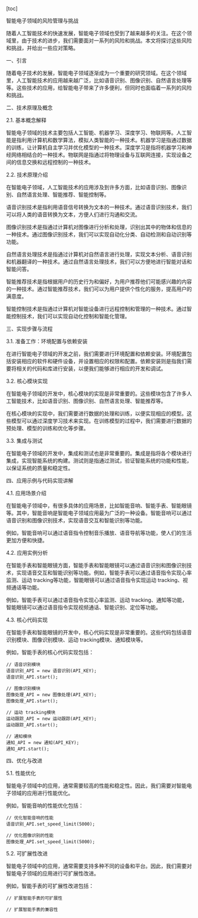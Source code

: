 
[toc]                    
                
                
智能电子领域的风险管理与挑战

随着人工智能技术的快速发展，智能电子领域也受到了越来越多的关注。在这个领域里，由于技术的进步，我们需要面对一系列的风险和挑战。本文将探讨这些风险和挑战，并给出一些应对策略。

一、引言

随着电子技术的发展，智能电子领域逐渐成为一个重要的研究领域。在这个领域里，人工智能技术的应用越来越广泛，比如语音识别、图像识别、自然语言处理等等。这些技术的应用，给智能电子带来了许多便利，但同时也面临着一系列的风险和挑战。

二、技术原理及概念

2.1. 基本概念解释

智能电子领域的技术主要包括人工智能、机器学习、深度学习、物联网等。人工智能是指利用计算机和数学算法，模拟人类智能的一种技术。机器学习是指通过数据的训练，让计算机自主学习并优化模型的一种技术。深度学习是指将机器学习和神经网络相结合的一种技术。物联网是指通过将物理设备与互联网连接，实现设备之间的信息交换和远程控制的一种技术。

2.2. 技术原理介绍

在智能电子领域，人工智能技术的应用涉及到许多方面，比如语音识别、图像识别、自然语言处理、智能推荐、智能控制等。

语音识别技术是指利用语音信号转换为文本的一种技术。通过语音识别技术，我们可以将人类的语音转换为文本，方便人们进行沟通和交流。

图像识别技术是指通过计算机对图像进行分析和处理，识别出其中的物体和信息的一种技术。通过图像识别技术，我们可以实现自动化分类、自动检测和自动识别等功能。

自然语言处理技术是指通过计算机对自然语言进行处理，实现文本分析、语音识别和机器翻译的一种技术。通过自然语言处理技术，我们可以方便地进行智能对话和智能问答。

智能推荐技术是指根据用户的历史行为和偏好，为用户推荐他们可能感兴趣的内容的一种技术。通过智能推荐技术，我们可以为用户提供个性化的服务，提高用户的满意度。

智能控制技术是指通过计算机对智能设备进行远程控制和管理的一种技术。通过智能控制技术，我们可以实现自动化控制和智能化管理。

三、实现步骤与流程

3.1. 准备工作：环境配置与依赖安装

在进行智能电子领域的开发之前，我们需要进行环境配置和依赖安装。环境配置包括安装相应的软件和硬件设备，并设置相应的权限和配置。依赖安装则是指我们需要将相关的代码和库进行安装，以便我们能够进行相应的开发和调试。

3.2. 核心模块实现

在智能电子领域的开发中，核心模块的实现是非常重要的。这些模块包含了许多人工智能技术，比如语音识别、图像识别、自然语言处理、智能推荐等。

在核心模块的实现中，我们需要进行数据的处理和训练，以便实现相应的模型。这些模型可以通过深度学习技术来实现。在训练模型的过程中，我们需要进行数据的预处理、模型的训练和优化等步骤。

3.3. 集成与测试

在智能电子领域的开发中，集成和测试也是非常重要的。集成是指将各个模块进行集成，实现智能系统的构建。测试则是指通过测试，验证智能系统的功能和性能，以保证系统的质量和稳定性。

四、应用示例与代码实现讲解

4.1. 应用场景介绍

在智能电子领域中，有很多具体的应用场景，比如智能音响、智能手表、智能眼镜等。其中，智能音响是智能电子领域应用最为广泛的一种设备。智能音响可以通过语音识别和图像识别技术，实现语音交互和智能识别等功能。

例如，智能音响可以通过语音指令控制音乐播放、语音导航等功能，使人们的生活更加方便和快捷。

4.2. 应用实例分析

在智能手表和智能眼镜方面，智能手表和智能眼镜可以通过语音识别和图像识别技术，实现语音交互和智能识别等功能。例如，智能手表可以通过语音指令实现心率监测、运动 tracking等功能，智能眼镜可以通过语音指令实现运动 tracking、视频通话等功能。

例如，智能手表可以通过语音指令实现心率监测、运动 tracking、通知等功能，智能眼镜可以通过语音指令实现视频通话、智能识别、定位等功能。

4.3. 核心代码实现

在智能手表和智能眼镜的开发中，核心代码实现是非常重要的。这些代码包括语音识别模块、图像识别模块、运动 tracking模块、通知模块等。

例如，智能手表的核心代码实现包括：

```
// 语音识别模块
语音识别_API = new 语音识别(API_KEY);
语音识别_API.start();

// 图像识别模块
图像处理_API = new 图像处理(API_KEY);
图像处理_API.start();

// 运动 tracking模块
运动跟踪_API = new 运动跟踪(API_KEY);
运动跟踪_API.start();

// 通知模块
通知_API = new 通知(API_KEY);
通知_API.start();
```

四、优化与改进

5.1. 性能优化

智能电子领域中的应用，通常需要较高的性能和稳定性。因此，我们需要对智能电子领域的应用进行性能优化。

例如，智能音响的性能优化包括：

```
// 优化智能音响的性能
语音识别_API.set_speed_limit(5000);

// 优化图像识别的性能
图像处理_API.set_speed_limit(5000);
```

5.2. 可扩展性改进

智能电子领域中的应用，通常需要支持多种不同的设备和平台。因此，我们需要对智能电子领域的应用进行可扩展性改进。

例如，智能手表的可扩展性改进包括：

```
// 扩展智能手表的可扩展性

// 扩展智能手表的兼容性
```

